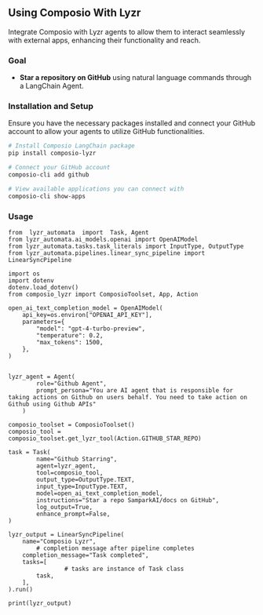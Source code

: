 ## Using Composio With Lyzr

Integrate Composio with Lyzr agents to allow them to interact seamlessly with external apps, enhancing their functionality and reach.

### Goal

- **Star a repository on GitHub** using natural language commands through a LangChain Agent.

### Installation and Setup

Ensure you have the necessary packages installed and connect your GitHub account to allow your agents to utilize GitHub functionalities.

```bash
# Install Composio LangChain package
pip install composio-lyzr

# Connect your GitHub account
composio-cli add github

# View available applications you can connect with
composio-cli show-apps
```

### Usage

```
from  lyzr_automata  import  Task, Agent
from lyzr_automata.ai_models.openai import OpenAIModel
from lyzr_automata.tasks.task_literals import InputType, OutputType
from lyzr_automata.pipelines.linear_sync_pipeline import LinearSyncPipeline

import os
import dotenv
dotenv.load_dotenv()
from composio_lyzr import ComposioToolset, App, Action

open_ai_text_completion_model = OpenAIModel(
    api_key=os.environ["OPENAI_API_KEY"],
    parameters={
        "model": "gpt-4-turbo-preview",
        "temperature": 0.2,
        "max_tokens": 1500,
    },
)


lyzr_agent = Agent(
        role="Github Agent",
        prompt_persona="You are AI agent that is responsible for taking actions on Github on users behalf. You need to take action on Github using Github APIs"
    )

composio_toolset = ComposioToolset()
composio_tool = composio_toolset.get_lyzr_tool(Action.GITHUB_STAR_REPO)

task = Task(
        name="Github Starring",
        agent=lyzr_agent,
        tool=composio_tool,
        output_type=OutputType.TEXT,
        input_type=InputType.TEXT,
        model=open_ai_text_completion_model,
        instructions="Star a repo SamparkAI/docs on GitHub",
        log_output=True,
        enhance_prompt=False,
)

lyzr_output = LinearSyncPipeline(
    name="Composio Lyzr",
		# completion message after pipeline completes
    completion_message="Task completed",
    tasks=[
				# tasks are instance of Task class
        task,
    ],
).run()

print(lyzr_output)
```
